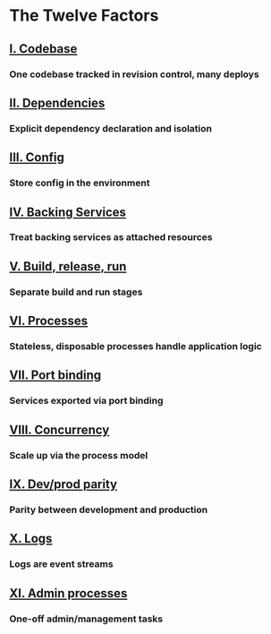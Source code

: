 The Twelve Factors
==================

## [I. Codebase](/codebase)
### One codebase tracked in revision control, many deploys

## [II. Dependencies](/dependencies)
### Explicit dependency declaration and isolation

## [III. Config](/config)
### Store config in the environment

## [IV. Backing Services](/backing-services)
### Treat backing services as attached resources

## [V. Build, release, run](/build-release-run)
### Separate build and run stages

## [VI. Processes](/processes)
### Stateless, disposable processes handle application logic

## [VII. Port binding](/port-binding)
### Services exported via port binding

## [VIII. Concurrency](/concurrency)
### Scale up via the process model

## [IX. Dev/prod parity](/dev-prod-parity)
### Parity between development and production

## [X. Logs](/logs)
### Logs are event streams

## [XI. Admin processes](/admin-processes)
### One-off admin/management tasks
